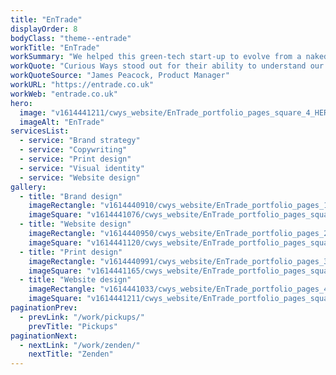 ```yaml
---
title: "EnTrade"
displayOrder: 8
bodyClass: "theme--entrade"
workTitle: "EnTrade"
workSummary: "We helped this green-tech start-up to evolve from a naked prototype to a credible brand that’s building trust and support among farmers, regulators and manufacturers."
workQuote: "Curious Ways stood out for their ability to understand our complex business needs and create high-quality branded content across a wide range of media formats. They helped us to say what we’d been trying to say all along, which has resulted in much wider interest from farmers, and gives us a strong base on which to build over the coming years."
workQuoteSource: "James Peacock, Product Manager"
workURL: "https://entrade.co.uk"
workWeb: "entrade.co.uk"
hero:
  image: "v1614441211/cwys_website/EnTrade_portfolio_pages_square_4_HERO_bffbzk"
  imageAlt: "EnTrade"
servicesList:
  - service: "Brand strategy"
  - service: "Copywriting"
  - service: "Print design"
  - service: "Visual identity"
  - service: "Website design"
gallery:
  - title: "Brand design"
    imageRectangle: "v1614440910/cwys_website/EnTrade_portfolio_pages_1_gcwyse"
    imageSquare: "v1614441076/cwys_website/EnTrade_portfolio_pages_square_1_p4h5uv"
  - title: "Website design"
    imageRectangle: "v1614440950/cwys_website/EnTrade_portfolio_pages_2_nfumyt"
    imageSquare: "v1614441120/cwys_website/EnTrade_portfolio_pages_square_2_hdkqrg"
  - title: "Print design"
    imageRectangle: "v1614440991/cwys_website/EnTrade_portfolio_pages_3_u4u2x2"
    imageSquare: "v1614441165/cwys_website/EnTrade_portfolio_pages_square_3_utltwa"
  - title: "Website design"
    imageRectangle: "v1614441033/cwys_website/EnTrade_portfolio_pages_4_xsdqcx"
    imageSquare: "v1614441211/cwys_website/EnTrade_portfolio_pages_square_4_HERO_bffbzk"
paginationPrev:
  - prevLink: "/work/pickups/"
    prevTitle: "Pickups"
paginationNext:
  - nextLink: "/work/zenden/"
    nextTitle: "Zenden"
---
```

